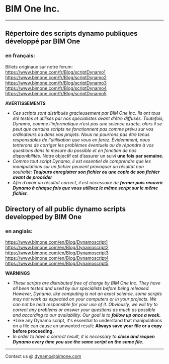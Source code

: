 # BIM One Inc.
---

## Répertoire des scripts dynamo publiques développé par BIM One
### en français:
Billets originaux sur notre forum:
https://www.bimone.com/fr/Blog/scriptDynamo1
https://www.bimone.com/fr/Blog/scriptDynamo2
https://www.bimone.com/fr/Blog/scriptDynamo3
https://www.bimone.com/fr/Blog/scriptDynamo4
https://www.bimone.com/fr/Blog/scriptDynamo5

**AVERTISSEMENTS**
- *Ces scripts sont distribués gracieusement par BIM One Inc. Ils ont tous été testés et utilisés par nos spécialistes avant d’être diffusés. Toutefois, Dynamo, comme l’informatique n’est pas une science exacte, alors il se peut que certains scripts ne fonctionnent pas comme prévu sur vos ordinateurs ou dans vos projets. Nous ne pourrons pas être tenus responsables de l’utilisation que vous en ferez. Évidemment, nous tenterons de corriger les problèmes éventuels ou de répondre à vos questions dans la mesure du possible et en fonction de nos disponibilités.*
Notre objectif est d’assurer un suivi **une fois par semaine.**
- *Comme tout script Dynamo, il est essentiel de comprendre que les manipulations sur un fichier peuvent provoquer un résultat non souhaité:
**Toujours enregistrer son fichier ou une copie de son fichier avant de procéder***
- *Afin d’avoir un résultat correct, il est nécessaire de **fermer puis réouvrir Dynamo à chaque fois que vous utilisez le même script sur le même fichier.***



## Directory of all public dynamo scripts developped by BIM One

### en anglais:

https://www.bimone.com/en/Blog/Dynamoscript1
https://www.bimone.com/en/Blog/Dynamoscript2
https://www.bimone.com/en/Blog/Dynamoscript3
https://www.bimone.com/en/Blog/Dynamoscript4
https://www.bimone.com/en/Blog/Dynamoscript5

**WARNINGS**
- *These scripts are distributed free of charge by BIM One Inc. They have all been tested and used by our specialists before being released. However, Dynamo, like computing is not an exact science, some scripts may not work as expected on your computers or in your projects. We can not be held responsible for your use of it. Obviously, we will try to correct any problems or answer your questions as much as possible and according to our availability. Our goal is to **follow up once a week.***
- *Like any Dynamo script, it's essential to understand that manipulations on a file can cause an unwanted result: **Always save your file or a copy before proceeding.**
- *In order to have a correct result, it is necessary to **close and reopen Dynamo every time you use the same script on the same file.***

---
Contact us @ dynamo@bimone.com